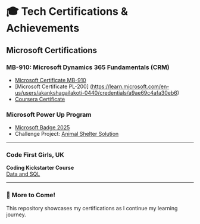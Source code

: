 # 🎓 Tech Certifications & Achievements

## Microsoft Certifications

### MB-910: Microsoft Dynamics 365 Fundamentals (CRM)  

- [Microsoft Certificate MB-910](https://learn.microsoft.com/en-us/users/akankshagailakoti-0440/credentials/2b5053253aa5b083)
- [Microsoft Certificate PL-200] (https://learn.microsoft.com/en-us/users/akankshagailakoti-0440/credentials/a9ae69c4afa30eb6)
- [Coursera Certificate](https://coursera.org/share/ab727a53471e2a772ca5c4f7d4f50314)

### Microsoft Power Up Program  

- [Microsoft Badge 2025](https://www.credly.com/badges/ba20689e-c8a1-4fa6-a7ea-4c605743944a/public_url)  
- Challenge Project: [Animal Shelter Solution](https://github.com/akankshagailakoti/AnimalShelter-Solution-PowerApps)

---

### Code First Girls, UK

**Coding Kickstarter Course**  
[Data and SQL](https://github.com/akankshagailakoti/certificates/blob/3e96b3c576fd9eab537e360acae21fe55e20c878/Certificate%20-%20Akanksha%20Gailakoti.pdf)

---

### 🚀 More to Come!

This repository showcases my certifications as I continue my learning journey.
